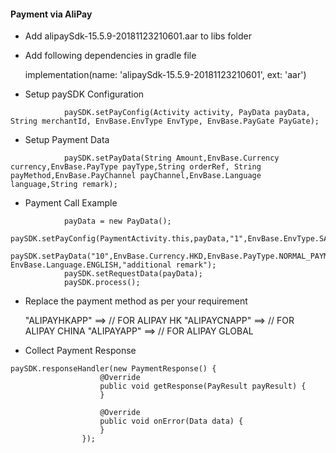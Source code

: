 
#### Payment via AliPay

*	Add alipaySdk-15.5.9-20181123210601.aar  to libs folder

* Add following dependencies in gradle file

  implementation(name: 'alipaySdk-15.5.9-20181123210601', ext: 'aar')


* Setup paySDK Configuration

```
			paySDK.setPayConfig(Activity activity, PayData payData, String merchantId, EnvBase.EnvType EnvType, EnvBase.PayGate PayGate);

```


* Setup Payment Data

```
			paySDK.setPayData(String Amount,EnvBase.Currency currency,EnvBase.PayType payType,String orderRef, String payMethod,EnvBase.PayChannel payChannel,EnvBase.Language language,String remark);

```
       

* Payment Call Example      

```
			payData = new PayData();
			paySDK.setPayConfig(PaymentActivity.this,payData,"1",EnvBase.EnvType.SANDBOX,EnvBase.PayGate.PAYDOLLAR);
			paySDK.setPayData("10",EnvBase.Currency.HKD,EnvBase.PayType.NORMAL_PAYMENT,"abcde12345","ALIPAYAPP",EnvBase.PayChannel.DIRECT, EnvBase.Language.ENGLISH,"additional remark");
			paySDK.setRequestData(payData);
			paySDK.process();

```

* Replace the payment method as per your requirement

  "ALIPAYHKAPP" ==>  // FOR ALIPAY HK
  "ALIPAYCNAPP" ==>  // FOR ALIPAY CHINA
  "ALIPAYAPP" ==>  // FOR ALIPAY GLOBAL


* Collect Payment Response
```
paySDK.responseHandler(new PaymentResponse() {
                    @Override
                    public void getResponse(PayResult payResult) {
                    }

                    @Override
                    public void onError(Data data) {
                    }
                });
  ```
